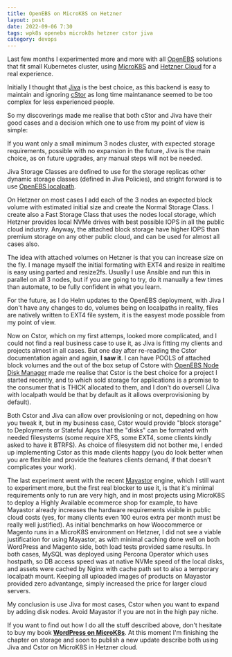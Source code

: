 ```yaml
---
title: OpenEBS on MicroK8S on Hetzner
layout: post
date: 2022-09-06 7:30
tags: wpk8s openebs microk8s hetzner cstor jiva
category: devops
---
```


Last few months I experimented more and more with all [OpenEBS](https://openebs.io/) solutions that fit small Kubernetes cluster, using [MicroK8S](https://microk8s.io/) and [Hetzner Cloud](https://hetzner.cloud/?ref=Aj8JqsPS0zhy) for a real experience.

Initially I thought that [Jiva](https://openebs.io/docs/concepts/jiva) is the best choice, as this backend is easy to maintain and ignoring [cStor](https://openebs.io/docs/concepts/cstor) as long time maintanance seemed to be too complex for less experienced people.

So my discoverings made me realise that both cStor and Jiva have their good cases and a decision which one to use from my point of view is simple:

If you want only a small minimum 3 nodes cluster, with expected storage requirements, possible with no expansion in the future, Jiva is the main choice, as on future upgrades, any manual steps will not be needed.

Jiva Storage Classes are defined to use for the storage replicas other dynamic storage classes (defined in Jiva Policies), and stright forward is to use [OpenEBS localpath](https://openebs.io/docs/concepts/localpv).

On Hetzner on most cases I add each of the 3 nodes an expected block volume with estimated initial size and create the Normal Storage Class. I create also a Fast Storage Class that uses the nodes local storage, which Hetzner provides local NVMe drives with best possible IOPS in all the public cloud industry. Anyway, the attached block storage have higher IOPS than premium storage on any other public cloud, and can be used for almost all cases also.

The idea with attached volumes on Hetzner is that you can increase size on the fly. I manage myself the initial formating with EXT4 and resize in realtime is easy using parted and resize2fs. Usually I use Ansible and run this in parallel on all 3 nodes, but if you are going to try, do it manually a few times than automate, to be fully confident in what you learn.

For the future, as I do Helm updates to the OpenEBS deployment, with Jiva I don't have any changes to do, volumes being on localpaths in reality, files are natively written to EXT4 file system, it is the easyest mode possible from my point of view.

Now on Cstor, which on my first attemps, looked more complicated, and I could not find a real business case to use it, as Jiva is fitting my clients and projects almost in all cases. But one day after re-reading the Cstor documentation again and again, **I saw it**. I can have POOLS of attached block volumes and the out of the box setup of Cstore with [OpenEBS Node Disk Manager](https://openebs.io/docs/concepts/ndm) made me realise that Cstor is the best choice for a project I started recently, and to which sold storage for applications is a promise to the consumer that is THICK allocated to them, and I don't do oversell (Jiva with localpath would be that by default as it allows overprovisioning by default).

Both Cstor and Jiva can allow over provisioning or not, depedning on how you tweak it, but in my business case, Cstor would provide "block storage" to Deployments or Stateful Apps that the "disks" can be formated with needed filesystems (some require XFS, some EXT4, some clients kindly asked to have it BTRFS). As choice of filesystem did not bother me, I ended up implementing Cstor as this made clients happy (you do look better when you are flexible and provide the features clients demand, if that doesn't complicates your work).

The last experiment went with the recent [Mayastor](https://openebs.io/docs/concepts/mayastor) engine, which I still want to experiment more, but the first real blocker to use it, is that it's minimal requirements only to run are very high, and in most projects using MicroK8S to deploy a Highly Available ecommerce shop for example, to have Mayastor already increases the hardware requirements visible in public cloud costs (yes, for many clients even 100 euros extra per month must be really well justified). As initial benchmarks on how Woocommerce or Magento runs in a MicroK8S environment on Hetzner, I did not see a viable justification for using Mayastor, as with minimal caching done well on both WordPress and Magento side, both load tests provided same results. In both cases, MySQL was deployed using Percona Operator which uses hostpath, so DB access speed was at native NVMe speed of the local disks, and assets were cached by Nginx with cache path set to also a temporary localpath mount. Keeping all uploaded images of products on Mayastor provided zero advantange, simply increased the price for larger cloud servers.

My conclusion is use Jiva for most cases, Cstor when you want to expand by adding disk nodes. Avoid Mayastor if you are not in the high pay niche.

If you want to find out how I do all the stuff described above, don't hesitate to buy my book [**WordPress on MicroK8s**](https://leanpub.com/wp-microk8s/overview). At this moment I'm finishing the chapter on storage and soon to publish a new update describe both using Jiva and Cstor on MicroK8S in Hetzner cloud.
